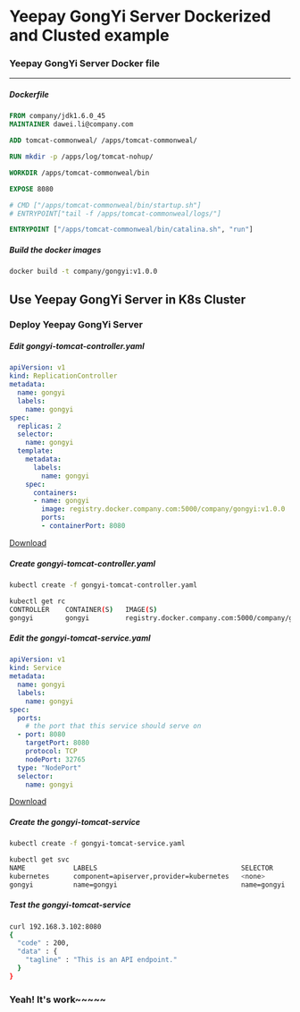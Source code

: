 Yeepay GongYi Server Dockerized and Clusted example
================

### Yeepay GongYi Server Docker file
----
##### Dockerfile
```dockerfile
FROM company/jdk1.6.0_45
MAINTAINER dawei.li@company.com 

ADD tomcat-commonweal/ /apps/tomcat-commonweal/

RUN mkdir -p /apps/log/tomcat-nohup/

WORKDIR /apps/tomcat-commonweal/bin

EXPOSE 8080

# CMD ["/apps/tomcat-commonweal/bin/startup.sh"]
# ENTRYPOINT["tail -f /apps/tomcat-commonweal/logs/"]

ENTRYPOINT ["/apps/tomcat-commonweal/bin/catalina.sh", "run"]
```

##### Build the docker images
```bash
docker build -t company/gongyi:v1.0.0
```

Use Yeepay GongYi Server in K8s Cluster
-------------------------

### Deploy Yeepay GongYi Server

##### Edit gongyi-tomcat-controller.yaml
```yaml
apiVersion: v1
kind: ReplicationController
metadata:
  name: gongyi
  labels:
    name: gongyi
spec:
  replicas: 2
  selector:
    name: gongyi
  template:
    metadata:
      labels:
        name: gongyi
    spec:
      containers:
      - name: gongyi
        image: registry.docker.company.com:5000/company/gongyi:v1.0.0
        ports:
        - containerPort: 8080
```
[Download]("gongyi-tomcat-controller.yaml")

#####  Create gongyi-tomcat-controller.yaml
```bash
kubectl create -f gongyi-tomcat-controller.yaml

kubectl get rc
CONTROLLER    CONTAINER(S)   IMAGE(S)                                                    SELECTOR           REPLICAS
gongyi        gongyi         registry.docker.company.com:5000/company/gongyi:v1.0.0        name=gongyi        2
```

##### Edit the gongyi-tomcat-service.yaml
```yaml
apiVersion: v1
kind: Service
metadata:
  name: gongyi
  labels:
    name: gongyi
spec:
  ports:
    # the port that this service should serve on
  - port: 8080
    targetPort: 8080
    protocol: TCP
    nodePort: 32765
  type: "NodePort"
  selector:
    name: gongyi
```
[Download]("gongyi-tomcat-service.yaml")

##### Create the gongyi-tomcat-service
```bash
kubectl create -f gongyi-tomcat-service.yaml

kubectl get svc
NAME            LABELS                                    SELECTOR           IP(S)           PORT(S)
kubernetes      component=apiserver,provider=kubernetes   <none>             192.168.3.1     443/TCP
gongyi          name=gongyi                               name=gongyi        192.168.3.102   8080/TCP
```

##### Test the gongyi-tomcat-service
```bash
curl 192.168.3.102:8080
{
  "code" : 200,
  "data" : {
    "tagline" : "This is an API endpoint."
  }
}
```

### Yeah! It's work~~~~~

